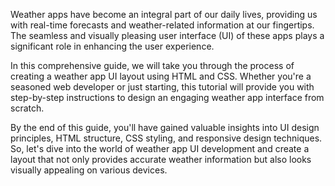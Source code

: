 Weather  apps have become an integral part of our daily lives, providing us with real-time forecasts and weather-related information at our fingertips. The seamless and visually pleasing user interface (UI) of these apps plays a significant role in enhancing the user experience.

In this comprehensive guide, we will take you through the process of creating a weather app UI layout using HTML and CSS. Whether you're a seasoned web developer or just starting, this tutorial will provide you with step-by-step instructions to design an engaging weather app interface from scratch.

By the end of this guide, you'll have gained valuable insights into UI design principles, HTML structure, CSS styling, and responsive design techniques. So, let's dive into the world of weather app UI development and create a layout that not only provides accurate weather information but also looks visually appealing on various devices.

